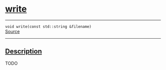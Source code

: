 
<h1 id="write">
 <a href="#/api/json/write" class="anchor">
   <span>write</span>
  </a>
</h1>

<div class="signature">
  <hr>

  
  <div class="definition-container">
    <div class="definition">
      <code><span class="token keyword">void</span> write(<span class="token keyword">const</span> <span class="token keyword">std::string</span> &filename)</code>
      <div class="flex-spacing"></div>
      <a href="https://github.com/libocca/occa/blob/b37a03f7/include/occa/types/json.hpp#L399" target="_blank">Source</a>
    </div>
    
  </div>


  <hr>
</div>


<h2 id="description">
 <a href="#/api/json/write?id=description" class="anchor">
   <span>Description</span>
  </a>
</h2>

TODO
